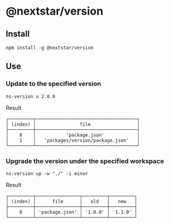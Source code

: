 # @nextstar/version

## Install

```shell
npm install -g @nextstar/version
```

## Use

### Update to the specified version

```shell
ns-version u 2.0.0
```

Result

```shell
┌─────────┬─────────────────────────────────────┐
│ (index) │                file                 │
├─────────┼─────────────────────────────────────┤
│    0    │           'package.json'            │
│    1    │   'packages/version/package.json'   │
└─────────┴─────────────────────────────────────┘
```

### Upgrade the version under the specified workspace

```shell
ns-version up -w "./" -i minor
```

Result

```shell
┌─────────┬────────────────┬─────────┬─────────┐
│ (index) │      file      │   old   │   new   │
├─────────┼────────────────┼─────────┼─────────┤
│    0    │ 'package.json' │ '1.0.0' │ '1.1.0' │
└─────────┴────────────────┴─────────┴─────────┘
```